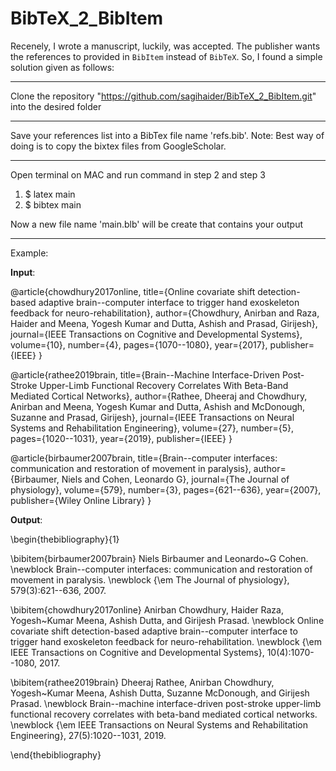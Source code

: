 # BibTeX_2_BibItem

Recenely, I wrote a manuscript, luckily, was accepted. The publisher wants the references to provided in ``BibItem`` instead of ``BibTeX``. So, I found a simple solution given as follows:

***

Clone the repository "https://github.com/sagihaider/BibTeX_2_BibItem.git" into the desired folder

*** 

Save your references list into a BibTex file name 'refs.bib'. Note: Best way of doing is to copy the bixtex files from GoogleScholar.

*** 

Open terminal on MAC and run command in step 2 and step 3

1. $ latex main
2. $ bibtex main

Now a new file name 'main.blb' will be create that contains your output

*** 
Example:

**Input**: 

@article{chowdhury2017online,
  title={Online covariate shift detection-based adaptive brain--computer interface to trigger hand exoskeleton feedback for neuro-rehabilitation},
  author={Chowdhury, Anirban and Raza, Haider and Meena, Yogesh Kumar and Dutta, Ashish and Prasad, Girijesh},
  journal={IEEE Transactions on Cognitive and Developmental Systems},
  volume={10},
  number={4},
  pages={1070--1080},
  year={2017},
  publisher={IEEE}
}


@article{rathee2019brain,
  title={Brain--Machine Interface-Driven Post-Stroke Upper-Limb Functional Recovery Correlates With Beta-Band Mediated Cortical Networks},
  author={Rathee, Dheeraj and Chowdhury, Anirban and Meena, Yogesh Kumar and Dutta, Ashish and McDonough, Suzanne and Prasad, Girijesh},
  journal={IEEE Transactions on Neural Systems and Rehabilitation Engineering},
  volume={27},
  number={5},
  pages={1020--1031},
  year={2019},
  publisher={IEEE}
}

@article{birbaumer2007brain,
  title={Brain--computer interfaces: communication and restoration of movement in paralysis},
  author={Birbaumer, Niels and Cohen, Leonardo G},
  journal={The Journal of physiology},
  volume={579},
  number={3},
  pages={621--636},
  year={2007},
  publisher={Wiley Online Library}
}

**Output**:

\begin{thebibliography}{1}

\bibitem{birbaumer2007brain}
Niels Birbaumer and Leonardo~G Cohen.
\newblock Brain--computer interfaces: communication and restoration of movement
  in paralysis.
\newblock {\em The Journal of physiology}, 579(3):621--636, 2007.

\bibitem{chowdhury2017online}
Anirban Chowdhury, Haider Raza, Yogesh~Kumar Meena, Ashish Dutta, and Girijesh
  Prasad.
\newblock Online covariate shift detection-based adaptive brain--computer
  interface to trigger hand exoskeleton feedback for neuro-rehabilitation.
\newblock {\em IEEE Transactions on Cognitive and Developmental Systems},
  10(4):1070--1080, 2017.

\bibitem{rathee2019brain}
Dheeraj Rathee, Anirban Chowdhury, Yogesh~Kumar Meena, Ashish Dutta, Suzanne
  McDonough, and Girijesh Prasad.
\newblock Brain--machine interface-driven post-stroke upper-limb functional
  recovery correlates with beta-band mediated cortical networks.
\newblock {\em IEEE Transactions on Neural Systems and Rehabilitation
  Engineering}, 27(5):1020--1031, 2019.

\end{thebibliography}

